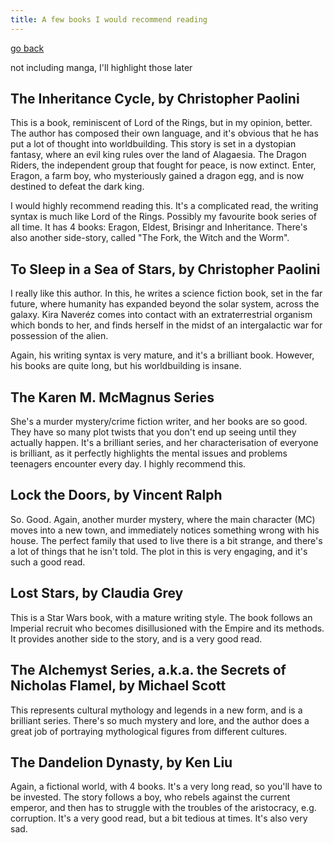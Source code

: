 ```yaml
---
title: A few books I would recommend reading
---
```


[go back](Art-icles.md)

not including manga, I'll highlight those later

## The Inheritance Cycle, by Christopher Paolini

This is a book, reminiscent of Lord of the Rings, but in my opinion, better. The author has composed their own language, and it's obvious that he has put a lot of thought into worldbuilding. This story is set in a dystopian fantasy, where an evil king rules over the land of Alagaesia. The Dragon Riders, the independent group that fought for peace, is now extinct. Enter, Eragon, a farm boy, who mysteriously gained a dragon egg, and is now destined to defeat the dark king.

I would highly recommend reading this. It's a complicated read, the writing syntax is much like Lord of the Rings. Possibly my favourite book series of all time. It has 4 books: Eragon, Eldest, Brisingr and Inheritance. There's also another side-story, called "The Fork, the Witch and the Worm". 

## To Sleep in a Sea of Stars, by Christopher Paolini

I really like this author. In this, he writes a science fiction book, set in the far future, where humanity has expanded beyond the solar system, across the galaxy. Kira Naveréz comes into contact with an extraterrestrial organism which bonds to her, and finds herself in the midst of an intergalactic war for possession of the alien.

Again, his writing syntax is very mature, and it's a brilliant book. However, his books are quite long, but his worldbuilding is insane.

## The Karen M. McMagnus Series

She's a murder mystery/crime fiction writer, and her books are so good. They have so many plot twists that you don't end up seeing until they actually happen. It's a brilliant series, and her characterisation of everyone is brilliant, as it perfectly highlights the mental issues and problems teenagers encounter every day. I highly recommend this.

## Lock the Doors, by Vincent Ralph

So. Good. Again, another murder mystery, where the main character (MC) moves into a new town, and immediately notices something wrong with his house. The perfect family that used to live there is a bit strange, and there's a lot of things that he isn't told. The plot in this is very engaging, and it's such a good read.

## Lost Stars, by Claudia Grey

This is a Star Wars book, with a mature writing style. The book follows an Imperial recruit who becomes disillusioned with the Empire and its methods. It provides another side to the story, and is a very good read.

## The Alchemyst Series, a.k.a. the Secrets of Nicholas Flamel, by Michael Scott

This represents cultural mythology and legends in a new form, and is a brilliant series. There's so much mystery and lore, and the author does a great job of portraying mythological figures from different cultures.

## The Dandelion Dynasty, by Ken Liu

Again, a fictional world, with 4 books. It's a very long read, so you'll have to be invested. The story follows a boy, who rebels against the current emperor, and then has to struggle with the troubles of the aristocracy, e.g. corruption. It's a very good read, but a bit tedious at times. It's also very sad.

